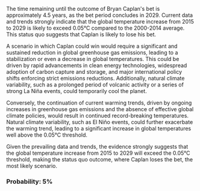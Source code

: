 The time remaining until the outcome of Bryan Caplan's bet is approximately 4.5 years, as the bet period concludes in 2029. Current data and trends strongly indicate that the global temperature increase from 2015 to 2029 is likely to exceed 0.05°C compared to the 2000-2014 average. This status quo suggests that Caplan is likely to lose his bet.

A scenario in which Caplan could win would require a significant and sustained reduction in global greenhouse gas emissions, leading to a stabilization or even a decrease in global temperatures. This could be driven by rapid advancements in clean energy technologies, widespread adoption of carbon capture and storage, and major international policy shifts enforcing strict emissions reductions. Additionally, natural climate variability, such as a prolonged period of volcanic activity or a series of strong La Niña events, could temporarily cool the planet.

Conversely, the continuation of current warming trends, driven by ongoing increases in greenhouse gas emissions and the absence of effective global climate policies, would result in continued record-breaking temperatures. Natural climate variability, such as El Niño events, could further exacerbate the warming trend, leading to a significant increase in global temperatures well above the 0.05°C threshold.

Given the prevailing data and trends, the evidence strongly suggests that the global temperature increase from 2015 to 2029 will exceed the 0.05°C threshold, making the status quo outcome, where Caplan loses the bet, the most likely scenario.

### Probability: 5%